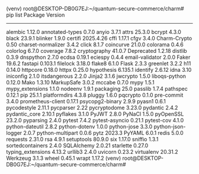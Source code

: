 (venv) root@DESKTOP-DB0G7EJ:~/quantum-secure-commerce/charm# pip list
Package            Version
------------------ ---------
alembic            1.12.0
annotated-types    0.7.0
anyio              3.7.1
attrs              25.3.0
bcrypt             4.3.0
black              23.9.1
blinker            1.9.0
certifi            2025.4.26
cffi               1.17.1
cfgv               3.4.0
Charm-Crypto       0.50
charset-normalizer 3.4.2
click              8.1.7
coincurve          21.0.0
colorama           0.4.6
colorlog           6.7.0
coverage           7.8.2
cryptography       41.0.7
Deprecated         1.2.18
distlib            0.3.9
dnspython          2.7.0
ecdsa              0.19.1
eciespy            0.4.4
email-validator    2.0.0
Faker              19.6.2
fastapi            0.103.1
filelock           3.18.0
flake8             6.1.0
Flask              2.3.3
greenlet           3.2.2
h11                0.14.0
httpcore           0.18.0
httpx              0.25.0
hypothesis         6.135.1
identify           2.6.12
idna               3.10
iniconfig          2.1.0
itsdangerous       2.2.0
Jinja2             3.1.6
jwcrypto           1.5.0
liboqs-python      0.12.0
Mako               1.3.10
MarkupSafe         3.0.2
mccabe             0.7.0
mypy               1.5.1
mypy_extensions    1.1.0
nodeenv            1.9.1
packaging          25.0
passlib            1.7.4
pathspec           0.12.1
pip                25.1.1
platformdirs       4.3.8
pluggy             1.6.0
pqcrypto           0.1.0
pre-commit         3.4.0
prometheus-client  0.17.1
psycopg2-binary    2.9.9
pyasn1             0.6.1
pycodestyle        2.11.1
pycparser          2.22
pycryptodome       3.23.0
pydantic           2.4.2
pydantic_core      2.10.1
pyflakes           3.1.0
PyJWT              2.8.0
PyNaCl             1.5.0
pyOpenSSL          23.2.0
pyparsing          2.4.0
pytest             7.4.2
pytest-asyncio     0.21.1
pytest-cov         4.1.0
python-dateutil    2.8.2
python-dotenv      1.0.0
python-jose        3.3.0
python-json-logger 2.0.7
python-multipart   0.0.6
pytz               2023.3
PyYAML             6.0.1
redis              5.0.0
requests           2.31.0
rsa                4.9.1
setuptools         80.9.0
six                1.17.0
sniffio            1.3.1
sortedcontainers   2.4.0
SQLAlchemy         2.0.21
starlette          0.27.0
typing_extensions  4.13.2
urllib3            2.4.0
uvicorn            0.23.2
virtualenv         20.31.2
Werkzeug           3.1.3
wheel              0.45.1
wrapt              1.17.2
(venv) root@DESKTOP-DB0G7EJ:~/quantum-secure-commerce/charm#